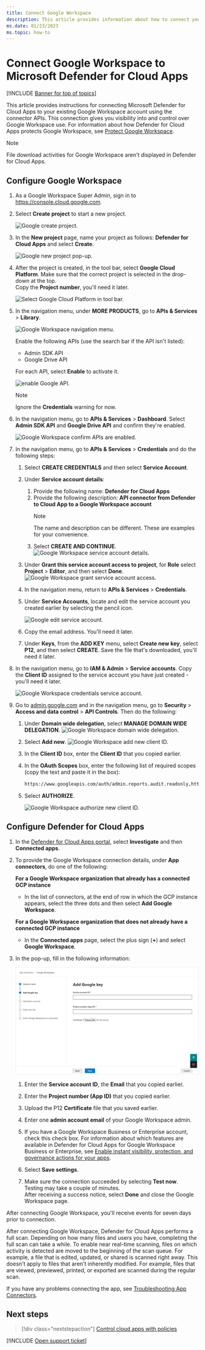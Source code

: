 ```yaml
---
title: Connect Google Workspace 
description: This article provides information about how to connect your Google Workspace to Defender for Cloud Apps using the API connector for visibility and control over use.
ms.date: 01/23/2023
ms.topic: how-to
---
```

# Connect Google Workspace to Microsoft Defender for Cloud Apps

[!INCLUDE [Banner for top of topics](includes/banner.md)]

This article provides instructions for connecting Microsoft Defender for Cloud Apps to your existing Google Workspace account using the connector APIs. This connection gives you visibility into and control over Google Workspace use. For information about how Defender for Cloud Apps protects Google Workspace, see [Protect Google Workspace](protect-google-workspace.md).

>[!NOTE]
>File download activities for Google Workspace aren't displayed in Defender for Cloud Apps.

## Configure Google Workspace

1. As a Google Workspace Super Admin, sign in to <https://console.cloud.google.com>.

1. Select **Create project** to start a new project.

    ![Google create project.](media/connect-google-workspace/google-workspace-create-new-project.png)

1. In the **New project** page, name your project as follows: **Defender for Cloud Apps** and select **Create**.

    ![Google new project pop-up.](media/connect-google-workspace/google-workspace-create-new-project-popup.png)

1. After the project is created, in the tool bar, select **Google Cloud Platform**. Make sure that the correct project is selected in the drop-down at the top.  
Copy the **Project number**, you'll need it later.

    ![Select Google Cloud Platform in tool bar.](media/connect-google-workspace/google-workspace-verify-project.png)

1. In the navigation menu, under **MORE PRODUCTS**, go to **APIs & Services** > **Library**.

    ![Google Workspace navigation menu.](media/connect-google-workspace/google-workspace-navigation-menu.png)

    Enable the following APIs (use the search bar if the API isn't listed):

    - Admin SDK API
    - Google Drive API

    For each API, select **Enable** to activate it.

    ![enable Google API.](media/connect-google-workspace/google-workspace-api.png)

    > [!NOTE]
    > Ignore the **Credentials** warning for now.

1. In the navigation menu, go to **APIs & Services** > **Dashboard**. Select **Admin SDK API** and **Google Drive API** and confirm they're enabled.

    ![Google Workspace confirm APIs are enabled.](media/connect-google-workspace/google-workspace-api-enable-verification.png)

1. In the navigation menu, go to **APIs & Services** > **Credentials** and do the following steps:

    1. Select **CREATE CREDENTIALS** and then select **Service Account**.
    1. Under **Service account details**:
        1. Provide the following name: **Defender for Cloud Apps**
        1. Provide the following description: **API connector from Defender to Cloud App to a Google Workspace account**
            >[!NOTE]
            >The name and description can be different. These are examples for your convenience.
        1. Select **CREATE AND CONTINUE**.
           ![Google Workspace service account details.](media/connect-google-workspace/google-workspace-service-account-details.png)
    1. Under **Grant this service account access to project**, for **Role** select **Project** > **Editor**, and then select **Done**.
        ![Google Workspace grant service account access.](media/connect-google-workspace/google-workspace-service-account-access.png)

    1. In the navigation menu, return to **APIs & Services** > **Credentials**.
    1. Under **Service Accounts**, locate and edit the service account you created earlier by selecting the pencil icon.

        ![Google edit service account.](media/connect-google-workspace/google-workspace-edit-service-account.png)

    1. Copy the email address. You'll need it later.
    1. Under **Keys**, from the **ADD KEY** menu, select **Create new key**, select **P12**, and then select **CREATE**. Save the file that's downloaded, you'll need it later.

1. In the navigation menu, go to **IAM & Admin** > **Service accounts**. Copy the **Client ID** assigned to the service account you have just created - you'll need it later.

    ![Google Workspace credentials service account.](media/connect-google-workspace/google-workspace-copy-service-account-client-id.png)

1. Go to [admin.google.com](https://admin.google.com/) and in the navigation menu, go to **Security** > **Access and data control** > **API Controls**. Then do the following:

    1. Under **Domain wide delegation**, select **MANAGE DOMAIN WIDE DELEGATION**.
        ![Google Workspace domain wide delegation.](media/connect-google-workspace/google-workspace-domain-wide-delegation.png)
    1. Select **Add new**.
        ![Google Workspace add new client ID.](media/connect-google-workspace/google-workspace-add-new-client-id.png)
    1. In the **Client ID** box, enter the **Client ID** that you copied earlier.
    1. In the **OAuth Scopes** box, enter the following list of required scopes (copy the text and paste it in the box):

        ```txt
        https://www.googleapis.com/auth/admin.reports.audit.readonly,https://www.googleapis.com/auth/admin.reports.usage.readonly,https://www.googleapis.com/auth/drive,https://www.googleapis.com/auth/drive.appdata,https://www.googleapis.com/auth/drive.apps.readonly,https://www.googleapis.com/auth/drive.file,https://www.googleapis.com/auth/drive.metadata.readonly,https://www.googleapis.com/auth/drive.readonly,https://www.googleapis.com/auth/drive.scripts,https://www.googleapis.com/auth/admin.directory.user.readonly,https://www.googleapis.com/auth/admin.directory.user.security,https://www.googleapis.com/auth/admin.directory.user.alias,https://www.googleapis.com/auth/admin.directory.orgunit,https://www.googleapis.com/auth/admin.directory.notifications,https://www.googleapis.com/auth/admin.directory.group.member,https://www.googleapis.com/auth/admin.directory.group,https://www.googleapis.com/auth/admin.directory.device.mobile.action,https://www.googleapis.com/auth/admin.directory.device.mobile,https://www.googleapis.com/auth/admin.directory.user
        ```

    1. Select **AUTHORIZE**.

        ![Google Workspace authorize new client ID.](media/connect-google-workspace/google-workspace-authorize-new-client-id.png)

## Configure Defender for Cloud Apps

1. In the [Defender for Cloud Apps portal](https://portal.cloudappsecurity.com/), select **Investigate** and then **Connected apps**.

1. To provide the Google Workspace connection details, under **App connectors**, do one of the following:

    **For a Google Workspace organization that already has a connected GCP instance**

    - In the list of connectors, at the end of row in which the GCP instance appears, select the three dots and then select **Add Google Workspace**.

    **For a Google Workspace organization that does not already have a connected GCP instance**

    - In the **Connected apps** page, select the plus sign (**+**) and select **Google Workspace**.

1. In the pop-up, fill in the following information:

    ![Google Workspace Configuration in Defender for Cloud Apps.](media/connect-google-workspace/cas-config-google-workspace.png "Google Workspace Configuration in Defender for Cloud Apps")

    1. Enter the **Service account ID**, the **Email** that you copied earlier.

    1. Enter the **Project number (App ID)** that you copied earlier.

    1. Upload the P12 **Certificate** file that you saved earlier.

    1. Enter one **admin account email** of your Google Workspace admin.

    1. If you have a Google Workspace Business or Enterprise account, check this check box. For information about which features are available in Defender for Cloud Apps for Google Workspace Business or Enterprise, see [Enable instant visibility, protection, and governance actions for your apps](enable-instant-visibility-protection-and-governance-actions-for-your-apps.md).

    1. Select **Save settings**.

    1. Make sure the connection succeeded by selecting **Test now**.  
    Testing may take a couple of minutes.  
    After receiving a success notice, select **Done** and close the Google Workspace page.

After connecting Google Workspace, you'll receive events for seven days prior to connection.

After connecting Google Workspace, Defender for Cloud Apps performs a full scan. Depending on how many files and users you have, completing the full scan can take a while. To enable near real-time scanning, files on which activity is detected are moved to the beginning of the scan queue. For example, a file that is edited, updated, or shared is scanned right away. This doesn't apply to files that aren't inherently modified. For example, files that are viewed, previewed, printed, or exported are scanned during the regular scan.

If you have any problems connecting the app, see [Troubleshooting App Connectors](troubleshooting-api-connectors-using-error-messages.md).

## Next steps

> [!div class="nextstepaction"]
> [Control cloud apps with policies](control-cloud-apps-with-policies.md)

[!INCLUDE [Open support ticket](includes/support.md)]
